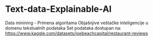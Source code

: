 # Text-data-Explainable-AI
Data minining - Primena algoritama Objašnjive veštačke inteligencije u domenu tekstualnih podataka
Set podataka dostupan na: https://www.kaggle.com/datasets/joebeachcapital/restaurant-reviews
